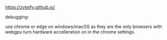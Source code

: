 https://zyteify.github.io/

debugging:

use chrome or edge on windows/macOS as they are the only browsers with webgpu
turn hardware accelleration on in the chrome settings